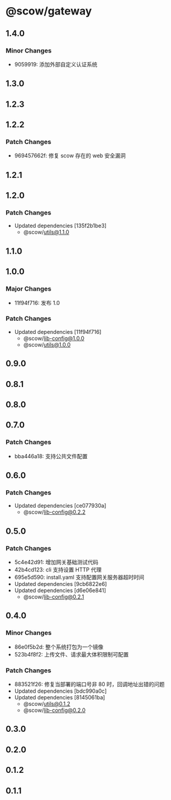 # @scow/gateway

## 1.4.0

### Minor Changes

- 9059919: 添加外部自定义认证系统

## 1.3.0

## 1.2.3

## 1.2.2

### Patch Changes

- 969457662f: 修复 scow 存在的 web 安全漏洞

## 1.2.1

## 1.2.0

### Patch Changes

- Updated dependencies [135f2b1be3]
  - @scow/utils@1.1.0

## 1.1.0

## 1.0.0

### Major Changes

- 11f94f716: 发布 1.0

### Patch Changes

- Updated dependencies [11f94f716]
  - @scow/lib-config@1.0.0
  - @scow/utils@1.0.0

## 0.9.0

## 0.8.1

## 0.8.0

## 0.7.0

### Patch Changes

- bba446a18: 支持公共文件配置

## 0.6.0

### Patch Changes

- Updated dependencies [ce077930a]
  - @scow/lib-config@0.2.2

## 0.5.0

### Patch Changes

- 5c4e42d91: 增加网关基础测试代码
- 42b4cd123: cli 支持设置 HTTP 代理
- 695e5d590: install.yaml 支持配置网关服务器超时时间
- Updated dependencies [9cb6822e6]
- Updated dependencies [d6e06e841]
  - @scow/lib-config@0.2.1

## 0.4.0

### Minor Changes

- 86e0f5b2d: 整个系统打包为一个镜像
- 523b4f8f2: 上传文件、请求最大体积限制可配置

### Patch Changes

- 883521f26: 修复当部署的端口号非 80 时，回调地址出错的问题
- Updated dependencies [bdc990a0c]
- Updated dependencies [8145061ba]
  - @scow/utils@0.1.2
  - @scow/lib-config@0.2.0

## 0.3.0

## 0.2.0

## 0.1.2

## 0.1.1

